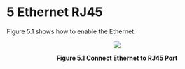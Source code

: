 <h1>
 5 Ethernet RJ45
</h1>


Figure 5.1 shows how to enable the Ethernet.  
<p align="center"><img src="https://github.com/Topst-Dev/Documentation/assets/161264431/b30382b4-acba-4336-bfea-45c5c6dc321d"></p>
<p align="center"><strong>Figure 5.1 Connect Ethernet to RJ45 Port</strong></p>
